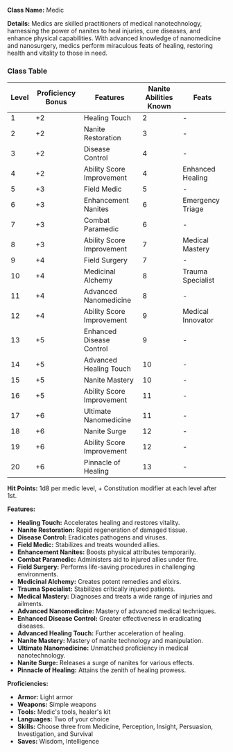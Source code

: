 **Class Name:** Medic

**Details:** Medics are skilled practitioners of medical nanotechnology, harnessing the power of nanites to heal injuries, cure diseases, and enhance physical capabilities. With advanced knowledge of nanomedicine and nanosurgery, medics perform miraculous feats of healing, restoring health and vitality to those in need.

### Class Table

| Level | Proficiency Bonus | Features                   | Nanite Abilities Known | Feats                   |
|-------|-------------------|----------------------------|------------------------|-------------------------|
| 1     | +2                | Healing Touch              | 2                      | -                       |
| 2     | +2                | Nanite Restoration         | 3                      | -                       |
| 3     | +2                | Disease Control            | 4                      | -                       |
| 4     | +2                | Ability Score Improvement  | 4                      | Enhanced Healing        |
| 5     | +3                | Field Medic                | 5                      | -                       |
| 6     | +3                | Enhancement Nanites        | 6                      | Emergency Triage        |
| 7     | +3                | Combat Paramedic           | 6                      | -                       |
| 8     | +3                | Ability Score Improvement  | 7                      | Medical Mastery         |
| 9     | +4                | Field Surgery              | 7                      | -                       |
| 10    | +4                | Medicinal Alchemy          | 8                      | Trauma Specialist       |
| 11    | +4                | Advanced Nanomedicine      | 8                      | -                       |
| 12    | +4                | Ability Score Improvement  | 9                      | Medical Innovator       |
| 13    | +5                | Enhanced Disease Control   | 9                      | -                       |
| 14    | +5                | Advanced Healing Touch     | 10                     | -                       |
| 15    | +5                | Nanite Mastery             | 10                     | -                       |
| 16    | +5                | Ability Score Improvement  | 11                     | -                       |
| 17    | +6                | Ultimate Nanomedicine      | 11                     | -                       |
| 18    | +6                | Nanite Surge               | 12                     | -                       |
| 19    | +6                | Ability Score Improvement  | 12                     | -                       |
| 20    | +6                | Pinnacle of Healing        | 13                     | -                       |

**Hit Points:** 1d8 per medic level, + Constitution modifier at each level after 1st.

**Features:**
- **Healing Touch:** Accelerates healing and restores vitality.
- **Nanite Restoration:** Rapid regeneration of damaged tissue.
- **Disease Control:** Eradicates pathogens and viruses.
- **Field Medic:** Stabilizes and treats wounded allies.
- **Enhancement Nanites:** Boosts physical attributes temporarily.
- **Combat Paramedic:** Administers aid to injured allies under fire.
- **Field Surgery:** Performs life-saving procedures in challenging environments.
- **Medicinal Alchemy:** Creates potent remedies and elixirs.
- **Trauma Specialist:** Stabilizes critically injured patients.
- **Medical Mastery:** Diagnoses and treats a wide range of injuries and ailments.
- **Advanced Nanomedicine:** Mastery of advanced medical techniques.
- **Enhanced Disease Control:** Greater effectiveness in eradicating diseases.
- **Advanced Healing Touch:** Further acceleration of healing.
- **Nanite Mastery:** Mastery of nanite technology and manipulation.
- **Ultimate Nanomedicine:** Unmatched proficiency in medical nanotechnology.
- **Nanite Surge:** Releases a surge of nanites for various effects.
- **Pinnacle of Healing:** Attains the zenith of healing prowess.

**Proficiencies:**
- **Armor:** Light armor
- **Weapons:** Simple weapons
- **Tools:** Medic's tools, healer's kit
- **Languages:** Two of your choice
- **Skills:** Choose three from Medicine, Perception, Insight, Persuasion, Investigation, and Survival
- **Saves:** Wisdom, Intelligence

